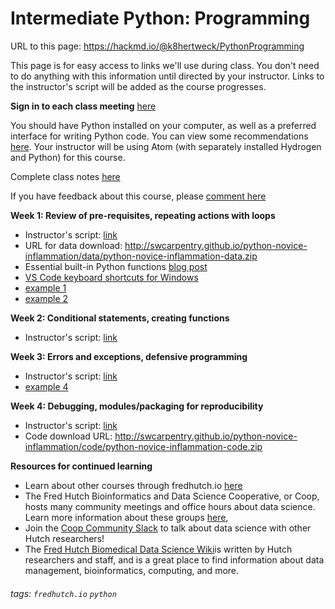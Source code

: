 Intermediate Python: Programming
====

URL to this page: https://hackmd.io/@k8hertweck/PythonProgramming

This page is for easy access to links we'll use during class. You don't need to do anything with this information until directed by your instructor. Links to the instructor's script will be added as the course progresses.

**Sign in to each class meeting** [here](https://goo.gl/forms/j4MbWJuPoIYeJET12)

You should have Python installed on your computer, as well as a preferred interface for writing Python code. You can view some recommendations [here](http://www.fredhutch.io/resources/#intermediate-python-programming). Your instructor will be using Atom (with separately installed Hydrogen and Python) for this course.

Complete class notes [here](https://github.com/fredhutchio/python_programming)

If you have feedback about this course, please [comment here](https://goo.gl/forms/Bw8dTV0Wghq2iG5i2)

**Week 1: Review of pre-requisites, repeating actions with loops**

* Instructor's script: [link]()
* URL for data download: http://swcarpentry.github.io/python-novice-inflammation/data/python-novice-inflammation-data.zip
* Essential built-in Python functions [blog post](https://treyhunner.com/2019/05/python-builtins-worth-learning/)
* [VS Code keyboard shortcuts for Windows](https://code.visualstudio.com/shortcuts/keyboard-shortcuts-windows.pdf)
* [example 1](https://raw.githubusercontent.com/fredhutchio/python_programming/master/exercises/week1_example1.py)
* [example 2](https://raw.githubusercontent.com/fredhutchio/python_programming/master/exercises/week1_example2.py)

**Week 2: Conditional statements, creating functions**
 
* Instructor's script: [link]()
 
**Week 3: Errors and exceptions, defensive programming**
 
* Instructor's script: [link]()
* [example 4](https://raw.githubusercontent.com/fredhutchio/python_programming/master/exercises/week3_example4.py)    
    
**Week 4: Debugging, modules/packaging for reproducibility**
 
* Instructor's script: [link]()
* Code download URL: http://swcarpentry.github.io/python-novice-inflammation/code/python-novice-inflammation-code.zip

**Resources for continued learning**
* Learn about other courses through fredhutch.io [here](http://www.fredhutch.io/resources/)
* The Fred Hutch Bioinformatics and Data Science Cooperative, or Coop, hosts many community meetings and office hours about data science. Learn more information about these groups [here](https://research.fhcrc.org/coop/en/community/hosted-groups.html), 
* Join the [Coop Community Slack](https://join.slack.com/t/fhbig/shared_invite/enQtMzUyMDIxNzk3MDU3LWE5NGUyMTY1NGU0N2VmMmEyNTM5YzM1MmNlMTk2YmM1OWNkMmJiNTQxMTQ4OTNkMTFjMjk3M2Q0MzkwYzQ3NDA) to talk about data science with other Hutch researchers! 
* The [Fred Hutch Biomedical Data Science Wiki](https://sciwiki.fredhutch.org)is written by Hutch researchers and staff, and is a great place to find information about data management, bioinformatics, computing, and more.

###### tags: `fredhutch.io` `python`
